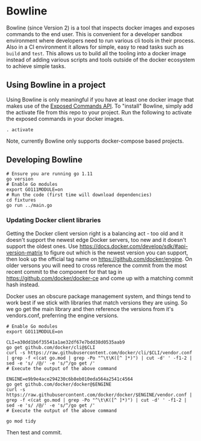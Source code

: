 # Bowline

Bowline (since Version 2) is a tool that inspects docker images and exposes commands to the end user. This is convenient for a developer sandbox environment where developers need to run various cli tools in their process. Also in a CI environment it allows for simple, easy to read tasks such as `build` and `test`.
This allows us to build all the tooling into a docker image instead of adding various scripts and tools outside of the docker ecosystem to achieve simple tasks.

## Using Bowline in a project

Using Bowline is only meaningful if you have at least one docker image that makes use of the [Exposed Commands API](exposed-commands-api.md). To "install" Bowline, simply add the activate file from this repo to your project. Run the following to activate the exposed commands in your docker images.

```
. activate
```

Note, currently Bowline only supports docker-compose based projects.


## Developing Bowline

```
# Ensure you are running go 1.11
go version
# Enable Go modules
export GO111MODULE=on
# Run the code (first time will download dependencies)
cd fixtures
go run ../main.go
```

### Updating Docker client libraries

Getting the Docker client version right is a balancing act - too old and it doesn't support the newest edge Docker servers, too new and it doesn't support the oldest ones. Use https://docs.docker.com/develop/sdk/#api-version-matrix to figure out which is the newest version you can support, then look up the official tag name on https://github.com/docker/engine. On older versons you will need to cross reference the commit from the most recent commit to the component for that tag in https://github.com/docker/docker-ce and come up with a matching commit hash instead.

Docker uses an obscure package management system, and things tend to work best if we stick with libraries that match versions they are using. So we go get the main library and then reference the versions from it's vendors.conf, preferring the engine versions.

```
# Enable Go modules
export GO111MODULE=on

CLI=a30dd1b6f35541a1ae32df67e7bdd38d0535aab9
go get github.com/docker/cli@$CLI
curl -s https://raw.githubusercontent.com/docker/cli/$CLI/vendor.conf | grep -f <(cat go.mod | grep -Po "^\t\K([^ ]*)") | cut -d' ' -f1-2 | sed -e 's/ /@/' -e 's/^/go get /'
# Execute the output of the above command

ENGINE=e9b9e4ace294230c6b8eb010eda564a2541c4564
go get github.com/docker/docker@$ENGINE
curl -s https://raw.githubusercontent.com/docker/docker/$ENGINE/vendor.conf | grep -f <(cat go.mod | grep -Po "^\t\K([^ ]*)") | cut -d' ' -f1-2 | sed -e 's/ /@/' -e 's/^/go get /'
# Execute the output of the above command

go mod tidy
```

Then test and commit.
